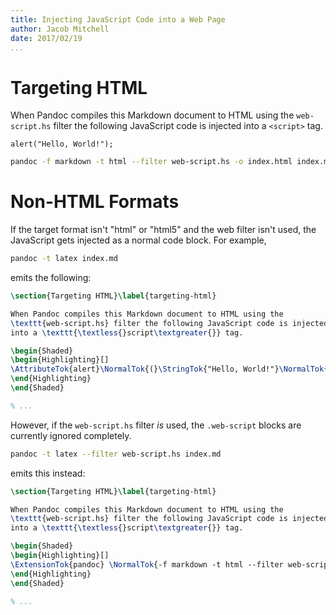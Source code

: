 ```yaml
---
title: Injecting JavaScript Code into a Web Page
author: Jacob Mitchell
date: 2017/02/19
...
```


# Targeting HTML

When Pandoc compiles this Markdown document to HTML using the
`web-script.hs` filter the following JavaScript code is injected into
a `<script>` tag.

```{.web-script .javascript}
alert("Hello, World!");
```

```bash
pandoc -f markdown -t html --filter web-script.hs -o index.html index.md
```

# Non-HTML Formats

If the target format isn't "html" or "html5" and the web filter isn't
used, the JavaScript gets injected as a normal code block. For example,

```bash
pandoc -t latex index.md
```

emits the following:

```latex
\section{Targeting HTML}\label{targeting-html}

When Pandoc compiles this Markdown document to HTML using the
\texttt{web-script.hs} filter the following JavaScript code is injected
into a \texttt{\textless{}script\textgreater{}} tag.

\begin{Shaded}
\begin{Highlighting}[]
\AttributeTok{alert}\NormalTok{(}\StringTok{"Hello, World!"}\NormalTok{)}\OperatorTok{;}
\end{Highlighting}
\end{Shaded}

% ...
```

However, if the `web-script.hs` filter *is* used, the `.web-script`
blocks are currently ignored completely.

```bash
pandoc -t latex --filter web-script.hs index.md
```

emits this instead:

```latex
\section{Targeting HTML}\label{targeting-html}

When Pandoc compiles this Markdown document to HTML using the
\texttt{web-script.hs} filter the following JavaScript code is injected
into a \texttt{\textless{}script\textgreater{}} tag.

\begin{Shaded}
\begin{Highlighting}[]
\ExtensionTok{pandoc} \NormalTok{-f markdown -t html --filter web-script.hs -o index.html index.md}
\end{Highlighting}
\end{Shaded}

% ...
```
